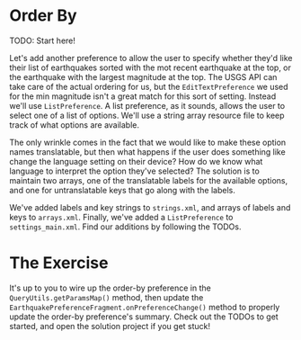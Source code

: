 # Order By

TODO: Start here!

Let's add another preference to allow the user to specify whether they'd like their list of earthquakes sorted with the mot recent earthquake at the top, or the earthquake with the largest magnitude at the top. The USGS API can take care of the actual ordering for us, but the `EditTextPreference` we used for the min magnitude isn't a great match for this sort of setting. Instead we'll use `ListPreference`. A list preference, as it sounds, allows the user to select one of a list of options. We'll use a string array resource file to keep track of what options are available.

The only wrinkle comes in the fact that we would like to make these option names translatable, but then what happens if the user does something like change the language setting on their device? How do we know what language to interpret the option they've selected? The solution is to maintain two arrays, one of the translatable labels for the available options, and one for untranslatable keys that go along with the labels.

We've added labels and key strings to `strings.xml`, and arrays of labels and keys to `arrays.xml`. Finally, we've added a `ListPreference` to `settings_main.xml`. Find our additions by following the TODOs.

# The Exercise

It's up to you to wire up the order-by preference in the `QueryUtils.getParamsMap()` method, then update the `EarthquakePreferenceFragment.onPreferenceChange()` method to properly update the order-by preference's summary. Check out the TODOs to get started, and open the solution project if you get stuck!
